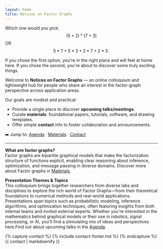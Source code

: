 ```yaml
---
layout: home
title: Notices on Factor Graphs
---
```


Which one would you pick:
$$ (5+2) * (7+3) $$
OR
$$ 5*7 + 5*3 + 2*7 + 2*3\,. $$

If you chose the first option, you're in the right place and will feel at home here. If you chose the second, you're about to discover some truly exciting things.

Welcome to **Notices on Factor Graphs** — an online colloquium and lightweight hub for people who share an interest in the factor-graph perspective across application areas.

Our goals are modest and practical:

- Provide a single place to discover **upcoming talks/meetings**.
- Curate **materials**: foundational papers, tutorials, software, and drawing templates.
- Offer simple **contact** info to foster collaboration and announcements.

➡️ Jump to: [Agenda](./agenda) · [Materials](./materials) · [Contact](./contact)

---

**What are factor graphs?**  
Factor graphs are bipartite graphical models that make the factorization structure of functions explicit, enabling clear reasoning about inference, optimization, and message passing in diverse domains. Discover more about Factor graphs in [Materials](./materials).

**Presentation Themes & Topics**  
This colloquium brings together researchers from diverse labs and disciplines to explore the rich world of Factor Graphs—from their theoretical foundations to numerical methods and real-world applications. Presentations span topics such as probabilistic modeling, inference algorithms, and optimization techniques, often featuring insights from both internal teams and invited external experts. Whether you're interested in the mathematics behind graphical models or their use in robotics, signal processing, or AI, you'll find a stimulating mix of ideas and perspectives here.Find out about upcoming talks in the [Agenda](./agenda).

{% capture contact %}
{% include contact-footer.md %}
{% endcapture %}
{{ contact | markdownify }}